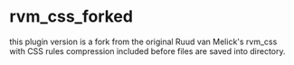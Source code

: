 # rvm_css_forked
this plugin version is a fork from the original Ruud van Melick's rvm_css with CSS rules compression included before files are saved into directory.
